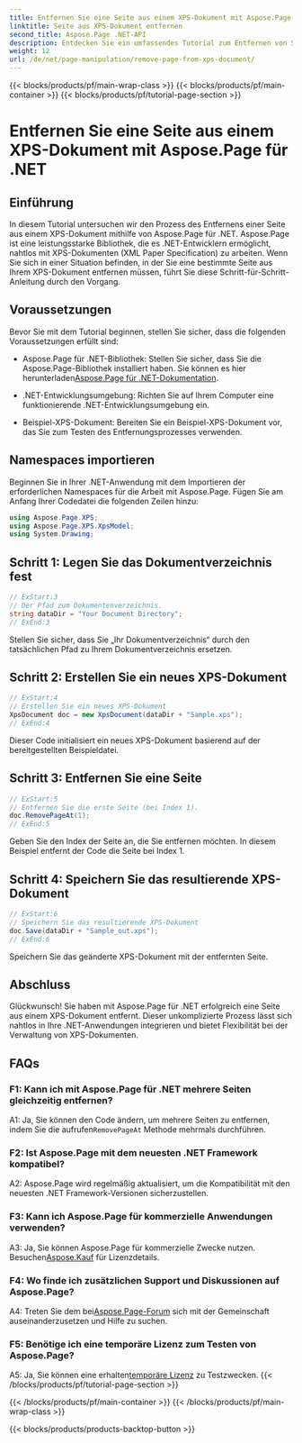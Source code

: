 ```yaml
---
title: Entfernen Sie eine Seite aus einem XPS-Dokument mit Aspose.Page für .NET
linktitle: Seite aus XPS-Dokument entfernen
second_title: Aspose.Page .NET-API
description: Entdecken Sie ein umfassendes Tutorial zum Entfernen von Seiten aus XPS-Dokumenten mit Aspose.Page für .NET. Lernen Sie Schritt für Schritt den Prozess, die Voraussetzungen und die FAQs für eine reibungslose Dokumentenbearbeitung kennen.
weight: 12
url: /de/net/page-manipulation/remove-page-from-xps-document/
---
```


{{< blocks/products/pf/main-wrap-class >}}
{{< blocks/products/pf/main-container >}}
{{< blocks/products/pf/tutorial-page-section >}}

# Entfernen Sie eine Seite aus einem XPS-Dokument mit Aspose.Page für .NET

## Einführung

In diesem Tutorial untersuchen wir den Prozess des Entfernens einer Seite aus einem XPS-Dokument mithilfe von Aspose.Page für .NET. Aspose.Page ist eine leistungsstarke Bibliothek, die es .NET-Entwicklern ermöglicht, nahtlos mit XPS-Dokumenten (XML Paper Specification) zu arbeiten. Wenn Sie sich in einer Situation befinden, in der Sie eine bestimmte Seite aus Ihrem XPS-Dokument entfernen müssen, führt Sie diese Schritt-für-Schritt-Anleitung durch den Vorgang.

## Voraussetzungen

Bevor Sie mit dem Tutorial beginnen, stellen Sie sicher, dass die folgenden Voraussetzungen erfüllt sind:

-  Aspose.Page für .NET-Bibliothek: Stellen Sie sicher, dass Sie die Aspose.Page-Bibliothek installiert haben. Sie können es hier herunterladen[Aspose.Page für .NET-Dokumentation](https://reference.aspose.com/page/net/).

- .NET-Entwicklungsumgebung: Richten Sie auf Ihrem Computer eine funktionierende .NET-Entwicklungsumgebung ein.

- Beispiel-XPS-Dokument: Bereiten Sie ein Beispiel-XPS-Dokument vor, das Sie zum Testen des Entfernungsprozesses verwenden.

## Namespaces importieren

Beginnen Sie in Ihrer .NET-Anwendung mit dem Importieren der erforderlichen Namespaces für die Arbeit mit Aspose.Page. Fügen Sie am Anfang Ihrer Codedatei die folgenden Zeilen hinzu:

```csharp
using Aspose.Page.XPS;
using Aspose.Page.XPS.XpsModel;
using System.Drawing;
```

## Schritt 1: Legen Sie das Dokumentverzeichnis fest

```csharp
// ExStart:3
// Der Pfad zum Dokumentenverzeichnis.
string dataDir = "Your Document Directory";
// ExEnd:3
```

Stellen Sie sicher, dass Sie „Ihr Dokumentverzeichnis“ durch den tatsächlichen Pfad zu Ihrem Dokumentverzeichnis ersetzen.

## Schritt 2: Erstellen Sie ein neues XPS-Dokument

```csharp
// ExStart:4
// Erstellen Sie ein neues XPS-Dokument
XpsDocument doc = new XpsDocument(dataDir + "Sample.xps");
// ExEnd:4
```

Dieser Code initialisiert ein neues XPS-Dokument basierend auf der bereitgestellten Beispieldatei.

## Schritt 3: Entfernen Sie eine Seite

```csharp
// ExStart:5
// Entfernen Sie die erste Seite (bei Index 1).
doc.RemovePageAt(1);
// ExEnd:5
```

Geben Sie den Index der Seite an, die Sie entfernen möchten. In diesem Beispiel entfernt der Code die Seite bei Index 1.

## Schritt 4: Speichern Sie das resultierende XPS-Dokument

```csharp
// ExStart:6
// Speichern Sie das resultierende XPS-Dokument
doc.Save(dataDir + "Sample_out.xps");
// ExEnd:6
```

Speichern Sie das geänderte XPS-Dokument mit der entfernten Seite.

## Abschluss

Glückwunsch! Sie haben mit Aspose.Page für .NET erfolgreich eine Seite aus einem XPS-Dokument entfernt. Dieser unkomplizierte Prozess lässt sich nahtlos in Ihre .NET-Anwendungen integrieren und bietet Flexibilität bei der Verwaltung von XPS-Dokumenten.

## FAQs

### F1: Kann ich mit Aspose.Page für .NET mehrere Seiten gleichzeitig entfernen?

A1: Ja, Sie können den Code ändern, um mehrere Seiten zu entfernen, indem Sie die aufrufen`RemovePageAt` Methode mehrmals durchführen.

### F2: Ist Aspose.Page mit dem neuesten .NET Framework kompatibel?

A2: Aspose.Page wird regelmäßig aktualisiert, um die Kompatibilität mit den neuesten .NET Framework-Versionen sicherzustellen.

### F3: Kann ich Aspose.Page für kommerzielle Anwendungen verwenden?

 A3: Ja, Sie können Aspose.Page für kommerzielle Zwecke nutzen. Besuchen[Aspose.Kauf](https://purchase.aspose.com/buy) für Lizenzdetails.

### F4: Wo finde ich zusätzlichen Support und Diskussionen auf Aspose.Page?

 A4: Treten Sie dem bei[Aspose.Page-Forum](https://forum.aspose.com/c/page/39) sich mit der Gemeinschaft auseinanderzusetzen und Hilfe zu suchen.

### F5: Benötige ich eine temporäre Lizenz zum Testen von Aspose.Page?

 A5: Ja, Sie können eine erhalten[temporäre Lizenz](https://purchase.aspose.com/temporary-license/) zu Testzwecken.
{{< /blocks/products/pf/tutorial-page-section >}}

{{< /blocks/products/pf/main-container >}}
{{< /blocks/products/pf/main-wrap-class >}}

{{< blocks/products/products-backtop-button >}}

